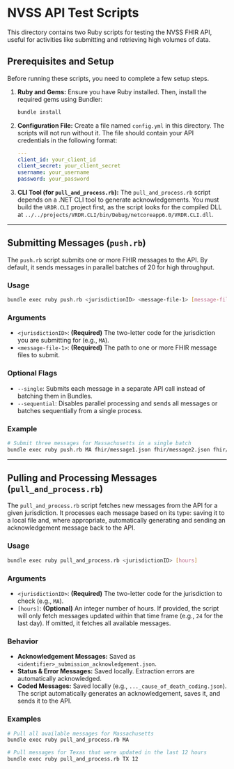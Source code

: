 # NVSS API Test Scripts

This directory contains two Ruby scripts for testing the NVSS FHIR API, useful for activities like submitting and retrieving high volumes of data.

## Prerequisites and Setup

Before running these scripts, you need to complete a few setup steps.

1.  **Ruby and Gems:** Ensure you have Ruby installed. Then, install the required gems using Bundler:
    ```bash
    bundle install
    ```

2.  **Configuration File:** Create a file named `config.yml` in this directory. The scripts will not run without it. The file should contain your API credentials in the following format:
    ```yaml
    ---
    client_id: your_client_id
    client_secret: your_client_secret
    username: your_username
    password: your_password
    ```

3.  **CLI Tool (for `pull_and_process.rb`):** The `pull_and_process.rb` script depends on a .NET CLI tool to generate acknowledgements. You must build the `VRDR.CLI` project first, as the script looks for the compiled DLL at `../../projects/VRDR.CLI/bin/Debug/netcoreapp6.0/VRDR.CLI.dll`.

---

## Submitting Messages (`push.rb`)

The `push.rb` script submits one or more FHIR messages to the API. By default, it sends messages in parallel batches of 20 for high throughput.

### Usage

```bash
bundle exec ruby push.rb <jurisdictionID> <message-file-1> [message-file-2...] [--single] [--sequential]
```

### Arguments

*   `<jurisdictionID>`: **(Required)** The two-letter code for the jurisdiction you are submitting for (e.g., `MA`).
*   `<message-file-1>`: **(Required)** The path to one or more FHIR message files to submit.

### Optional Flags

*   `--single`: Submits each message in a separate API call instead of batching them in Bundles.
*   `--sequential`: Disables parallel processing and sends all messages or batches sequentially from a single process.

### Example

```bash
# Submit three messages for Massachusetts in a single batch
bundle exec ruby push.rb MA fhir/message1.json fhir/message2.json fhir/message3.json
```

---

## Pulling and Processing Messages (`pull_and_process.rb`)

The `pull_and_process.rb` script fetches new messages from the API for a given jurisdiction. It processes each message based on its type: saving it to a local file and, where appropriate, automatically generating and sending an acknowledgement message back to the API.

### Usage

```bash
bundle exec ruby pull_and_process.rb <jurisdictionID> [hours]
```

### Arguments

*   `<jurisdictionID>`: **(Required)** The two-letter code for the jurisdiction to check (e.g., `MA`).
*   `[hours]`: **(Optional)** An integer number of hours. If provided, the script will only fetch messages updated within that time frame (e.g., `24` for the last day). If omitted, it fetches all available messages.

### Behavior

*   **Acknowledgement Messages:** Saved as `<identifier>_submission_acknowledgement.json`.
*   **Status & Error Messages:** Saved locally. Extraction errors are automatically acknowledged.
*   **Coded Messages:** Saved locally (e.g., `..._cause_of_death_coding.json`). The script automatically generates an acknowledgement, saves it, and sends it to the API.

### Examples

```bash
# Pull all available messages for Massachusetts
bundle exec ruby pull_and_process.rb MA

# Pull messages for Texas that were updated in the last 12 hours
bundle exec ruby pull_and_process.rb TX 12
```
